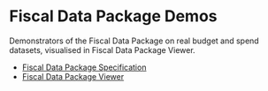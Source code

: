 # Fiscal Data Package Demos

Demonstrators of the Fiscal Data Package on real budget and spend datasets, visualised in Fiscal Data Package Viewer.

* [Fiscal Data Package Specification](http://fiscal.dataprotocols.org/spec/)
* [Fiscal Data Package Viewer](https://github.com/openspending/fiscal-data-package-viewer)

